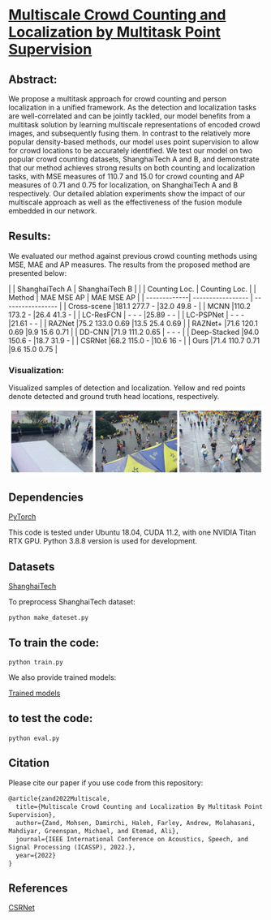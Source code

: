 # [Multiscale Crowd Counting and Localization by Multitask Point Supervision](https://arxiv.org/abs/2202.09942)
## Abstract:
We propose a multitask approach for crowd counting and person localization in a unified framework. As the detection and localization tasks are well-correlated and can be jointly tackled, our model benefits from a multitask solution by learning multiscale representations of encoded crowd images, and subsequently fusing them. In contrast to the relatively more popular density-based methods, our model uses point supervision to allow for crowd locations to be accurately identified. We test our model on two popular crowd counting datasets, ShanghaiTech A and B, and demonstrate that our method achieves strong results on both counting and localization tasks, with MSE measures of 110.7 and 15.0 for crowd counting and AP measures of 0.71 and 0.75 for localization, on ShanghaiTech A and B respectively. Our detailed ablation experiments show the impact of our multiscale approach as well as the effectiveness of the fusion module embedded in our network. 

## Results:
We evaluated our method against previous crowd counting methods using MSE, MAE and AP measures. The results from the proposed method are presented below:


|              |   ShanghaiTech A  |   ShanghaiTech B  |
|              |  Counting    Loc. |  Counting    Loc. |
|     Method   | MAE    MSE    AP  | MAE    MSE    AP  |
| -------------| ----------------- | ----------------- |
| Cross-scene  |181.1  277.7   -   |32.0   49.8    -   |
| MCNN         |110.2  173.2   -   |26.4   41.3    -   |
| LC-ResFCN    |  -      -     -   |25.89    -     -   |
| LC-PSPNet    |  -      -     -   |21.61    -     -   |
| RAZNet       |75.2   133.0  0.69 |13.5   25.4   0.69 |
| RAZNet+      |71.6   120.1  0.69 |9.9    15.6   0.71 |
| DD-CNN       |71.9   111.2  0.65 |  -      -     -   |
| Deep-Stacked |94.0   150.6   -   |18.7   31.9    -   |
| CSRNet       |68.2   115.0   -   |10.6   16      -   |
| Ours         |71.4   110.7  0.71 |9.6    15.0   0.75 | 


### Visualization:

Visualized samples of detection and localization. Yellow and red points denote detected and ground truth head locations, respectively.

![](imgs/vis.png)


## Dependencies
[PyTorch](https://pytorch.org)

This code is tested under Ubuntu 18.04, CUDA 11.2, with one NVIDIA Titan RTX GPU.
Python 3.8.8 version is used for development.


## Datasets
[ShanghaiTech](https://www.kaggle.com/tthien/shanghaitech)

To preprocess ShanghaiTech dataset:
```
python make_dateset.py
```

## To train the code:
```
python train.py
```
We also provide trained models:

[Trained models](https://queensuca-my.sharepoint.com/:f:/g/personal/hd53_queensu_ca/Ercs-ffjKR5Jj7-AhnzXfQEB10Es-Yiyl5tSkc2bM_6XPw?e=T5LgaK)



## to test the code:
```
python eval.py
```

## Citation
Please cite our paper if you use code from this repository:
```
@article{zand2022Multiscale,
  title={Multiscale Crowd Counting and Localization By Multitask Point Supervision},
  author={Zand, Mohsen, Damirchi, Haleh, Farley, Andrew, Molahasani, Mahdiyar, Greenspan, Michael, and Etemad, Ali},
  journal={IEEE International Conference on Acoustics, Speech, and Signal Processing (ICASSP), 2022.},
  year={2022}
}
```


## References
[CSRNet](https://github.com/leeyeehoo/CSRNet)
